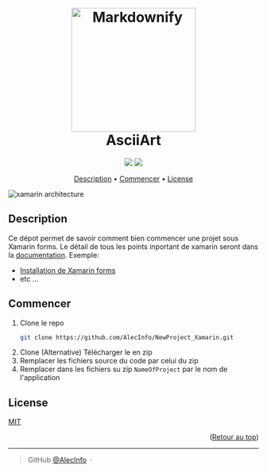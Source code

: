 
<a name="readme-top"></a>

<h1 align="center">
  <br>
  <a href="http://www.amitmerchant.com/electron-markdownify"><img src="https://cdn.freebiesupply.com/logos/thumbs/2x/xamarin-logo.png" alt="Markdownify" width="250"></a>
  <br>
  AsciiArt
  <br>
</h1>

<p align="center">
  <a href="https://github.com/xamarin/Xamarin.Forms"><img src="https://img.shields.io/nuget/v/Xamarin.Forms.svg?label=Version"></a>
  <a href="https://github.com/AlecInfo/NewProject_Xamarin/wiki"><img src="https://img.shields.io/badge/docs-up%20to%20date-brightgreen.svg"></a>
</p>

<p align="center">
  <a href="#description">Description</a> •
  <a href="#commencer">Commencer</a> •
  <a href="#license">License</a>
</p>

![xamarin architecture](https://uploads.toptal.io/blog/image/122875/toptal-blog-image-1493279808333-cd72f38c5da8c0c884c1dd014eb3e0e0.jpg)

## Description

Ce dépot permet de savoir comment bien commencer une projet sous Xamarin forms. Le détail de tous les points inportant de xamarin seront dans la [documentation](https://github.com/AlecInfo/NewProject_Xamarin/wiki). Exemple:

* [Installation de Xamarin forms](https://github.com/AlecInfo/NewProject_Xamarin/wiki/Installation-Xamarin-Forms)
* etc ...

## Commencer
1. Clone le repo
   ```sh
   git clone https://github.com/AlecInfo/NewProject_Xamarin.git
   ```
2. Clone (Alternative) Télécharger le en zip
3. Remplacer les fichiers source du code par celui du zip
4. Remplacer dans les fichiers su zip `NameOfProject` par le nom de l'application

## License

[MIT](https://github.com/AlecInfo/NewProject_Xamarin/blob/main/LICENSE)

<p align="right">(<a href="#readme-top">Retour au top</a>)</p>

---

> GitHub [@AlecInfo](https://github.com/AlecInfo) &nbsp;&middot;&nbsp;

